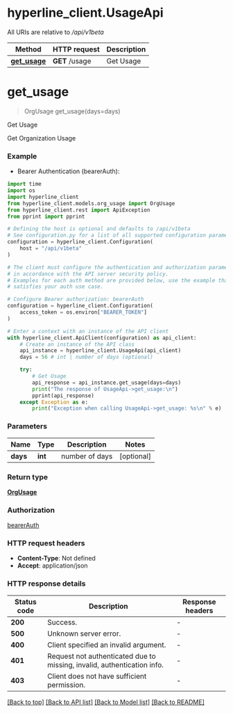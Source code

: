 # hyperline_client.UsageApi

All URIs are relative to */api/v1beta*

Method | HTTP request | Description
------------- | ------------- | -------------
[**get_usage**](UsageApi.md#get_usage) | **GET** /usage | Get Usage


# **get_usage**
> OrgUsage get_usage(days=days)

Get Usage

Get Organization Usage

### Example

* Bearer Authentication (bearerAuth):
```python
import time
import os
import hyperline_client
from hyperline_client.models.org_usage import OrgUsage
from hyperline_client.rest import ApiException
from pprint import pprint

# Defining the host is optional and defaults to /api/v1beta
# See configuration.py for a list of all supported configuration parameters.
configuration = hyperline_client.Configuration(
    host = "/api/v1beta"
)

# The client must configure the authentication and authorization parameters
# in accordance with the API server security policy.
# Examples for each auth method are provided below, use the example that
# satisfies your auth use case.

# Configure Bearer authorization: bearerAuth
configuration = hyperline_client.Configuration(
    access_token = os.environ["BEARER_TOKEN"]
)

# Enter a context with an instance of the API client
with hyperline_client.ApiClient(configuration) as api_client:
    # Create an instance of the API class
    api_instance = hyperline_client.UsageApi(api_client)
    days = 56 # int | number of days (optional)

    try:
        # Get Usage
        api_response = api_instance.get_usage(days=days)
        print("The response of UsageApi->get_usage:\n")
        pprint(api_response)
    except Exception as e:
        print("Exception when calling UsageApi->get_usage: %s\n" % e)
```



### Parameters

Name | Type | Description  | Notes
------------- | ------------- | ------------- | -------------
 **days** | **int**| number of days | [optional] 

### Return type

[**OrgUsage**](OrgUsage.md)

### Authorization

[bearerAuth](../README.md#bearerAuth)

### HTTP request headers

 - **Content-Type**: Not defined
 - **Accept**: application/json

### HTTP response details
| Status code | Description | Response headers |
|-------------|-------------|------------------|
**200** | Success. |  -  |
**500** | Unknown server error. |  -  |
**400** | Client specified an invalid argument. |  -  |
**401** | Request not authenticated due to missing, invalid, authentication info. |  -  |
**403** | Client does not have sufficient permission. |  -  |

[[Back to top]](#) [[Back to API list]](../README.md#documentation-for-api-endpoints) [[Back to Model list]](../README.md#documentation-for-models) [[Back to README]](../README.md)

